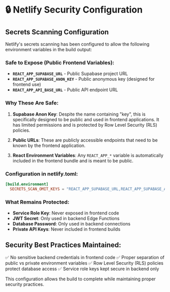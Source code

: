 # 🔒 Netlify Security Configuration

## Secrets Scanning Configuration

Netlify's secrets scanning has been configured to allow the following environment variables in the build output:

### Safe to Expose (Public Frontend Variables):

- **`REACT_APP_SUPABASE_URL`** - Public Supabase project URL
- **`REACT_APP_SUPABASE_ANON_KEY`** - Public anonymous key (designed for frontend use)
- **`REACT_APP_API_BASE_URL`** - Public API endpoint URL

### Why These Are Safe:

1. **Supabase Anon Key**: Despite the name containing "key", this is specifically designed to be public and used in frontend applications. It has limited permissions and is protected by Row Level Security (RLS) policies.

2. **Public URLs**: These are publicly accessible endpoints that need to be known by the frontend application.

3. **React Environment Variables**: Any `REACT_APP_*` variable is automatically included in the frontend bundle and is meant to be public.

### Configuration in netlify.toml:

```toml
[build.environment]
  SECRETS_SCAN_OMIT_KEYS = "REACT_APP_SUPABASE_URL,REACT_APP_SUPABASE_ANON_KEY,REACT_APP_API_BASE_URL"
```

### What Remains Protected:

- **Service Role Key**: Never exposed in frontend code
- **JWT Secret**: Only used in backend Edge Functions
- **Database Password**: Only used in backend connections
- **Private API Keys**: Never included in frontend builds

## Security Best Practices Maintained:

✅ No sensitive backend credentials in frontend code
✅ Proper separation of public vs private environment variables
✅ Row Level Security (RLS) policies protect database access
✅ Service role keys kept secure in backend only

This configuration allows the build to complete while maintaining proper security practices.